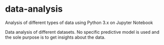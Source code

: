 # data-analysis
Analysis of different types of data using Python 3.x on Jupyter Notebook

Data analysis of different datasets. 
No specific predictive model is used and the sole purpose is to get insights about the data.

